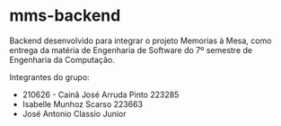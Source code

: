 # mms-backend
Backend desenvolvido para integrar o projeto Memorias à Mesa, como entrega da matéria de Engenharia de Software do 7º semestre de Engenharia da Computação.  

Integrantes do grupo:
- 210626 - Cainã José Arruda Pinto 223285
- Isabelle Munhoz Scarso 223663
- José Antonio Classio Junior
